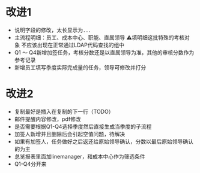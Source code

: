 # 改进1    
- 说明字段的修改，太长显示为`...`
- 主流程明细：员工、成本中心、职能、直属领导 ⚠️填明细这批特殊的考核对象 不应该出现在正常通过LDAP代码查找的组中
- Q1 ～ Q4新增加签任务，考核分数还是以直属领导为准，其他的审核分数作为参考记录
- 新增员工填写季度实际完成量的任务，领导可修改并打分

# 改进2
- 复制最好是插入在复制的下一行（TODO）
- 邮件提醒内容修改，pdf修改
- 是否需要根据Q1-Q4选择季度然后直接生成当季度的子流程
- 加签人新增并且删除后会引起空值问题，待解决
- 如果有加签人，任务做好之后返还给原始领导确认，分数以最后原始领导确认的为主
- 总览报表里面加linemanager，和成本中心作为筛选条件
- Q1-Q4分开来